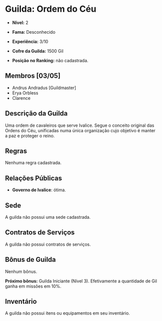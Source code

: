 # Guilda: Ordem do Céu

* **Nível:**  2
* **Fama:** Desconhecido
* **Experiência:** 3/10

* **Cofre da Guilda:** 1500 Gil

* **Posição no Ranking:** não cadastrada.

## Membros [03/05]

* Andrus Andradus [Guildmaster]
* Erya Orbless
* Clarence

## Descrição da Guilda

Uma ordem de cavaleiros que serve Ivalice. Segue o conceito original das Ordens do Céu, unificadas numa única organização cujo objetivo é manter a paz e proteger o reino.

## Regras

Nenhuma regra cadastrada.

## Relações Públicas

* **Governo de Ivalice**: ótima.

## Sede

A guilda não possui uma sede cadastrada.

## Contratos de Serviços

A guilda não possui contratos de serviços.

## Bônus de Guilda

Nenhum bônus.

**Próximo bônus:** Guilda Iniciante (Nível 3). Efetivamente a quantidade de Gil ganha em missões em 10%.

## Inventário

A guilda não possui itens ou equipamentos em seu inventário.
